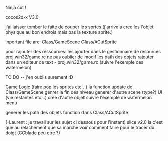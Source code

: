 Ninja cut !

cocos2d-x V3.0

j'ai laisser tomber le faite de couper les sprtes (j'arrive a cree les l'objet physique au bon endrois mais pas la texture sprite.)

inportant file are:
Class/GameScene
Class/ACutSprite

pour rajouter des ressources:
les ajouter dans le gestionnaire de resources proj.win32/game.rc
ne pas oublier de modif les path des objets rajouter dans un editeur de text - proj.win32/game.rc (suivre l'exemple des watermelon)



TO DO -- j'en oublis surement :D


Game Logic (faire pop les sprites etc...)			la function update de Class/GameScene
													genrer la fin des niveau
													generer d'autre scene (type?)
UI (vie restantes etc...)
cree d'autre objet									suivre l'exemple de watermelon
menu


generer les path des objets							function dans Class/ACutSprite


(-Laurent : je travail sur les sujet ci dessous pour l'instant)
slice v2.0											la c'est que au relachement que sa marche 
voir comment faire pour le tracer du doigt			(CCblade peu etre ?)
